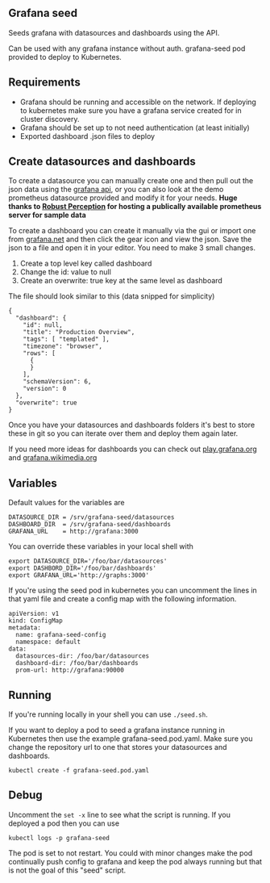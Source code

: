Grafana seed
-----------

Seeds grafana with datasources and dashboards using the API.

Can be used with any grafana instance without auth. grafana-seed pod provided to deploy to Kubernetes.

## Requirements

- Grafana should be running and accessible on the network. If deploying to kubernetes make sure you have a grafana service created for in cluster discovery.
- Grafana should be set up to not need authentication (at least initially)
- Exported dashboard .json files to deploy

## Create datasources and dashboards

To create a datasource you can manually create one and then pull out the json data using the [grafana api](http://docs.grafana.org/reference/http_api/), or you can also look at the demo prometheus datasource provided and modify it for your needs. **Huge thanks to [Robust Perception](http://www.robustperception.io/) for hosting a publically available prometheus server for sample data**

To create a dashboard you can create it manually via the gui or import one from [grafana.net](http://grafana.net) and then click the gear icon and view the json. Save the json to a file and open it in your editor. You need to make 3 small changes.

1. Create a top level key called dashboard
2. Change the id: value to null
3. Create an overwrite: true key at the same level as dashboard

The file should look similar to this (data snipped for simplicity)

```
{
  "dashboard": {
    "id": null,
    "title": "Production Overview",
    "tags": [ "templated" ],
    "timezone": "browser",
    "rows": [
      {
      }
    ],
    "schemaVersion": 6,
    "version": 0
  },
  "overwrite": true
}
```

Once you have your datasources and dashboards folders it's best to store these in git so you can iterate over them and deploy them again later.

If you need more ideas for dashboards you can check out [play.grafana.org](http://play.grafana.org/) and [grafana.wikimedia.org](https://grafana.wikimedia.org/)

## Variables

Default values for the variables are

```
DATASOURCE_DIR = /srv/grafana-seed/datasources
DASHBOARD_DIR  = /srv/grafana-seed/dashboards
GRAFANA_URL    = http://grafana:3000
```

You can override these variables in your local shell with

```
export DATASOURCE_DIR='/foo/bar/datasources'
export DASHBORD_DIR='/foo/bar/dashboards'
export GRAFANA_URL='http://graphs:3000'
```

If you're using the seed pod in kubernetes you can uncomment the lines in that yaml file and create a config map with the following information.

```
apiVersion: v1
kind: ConfigMap
metadata:
  name: grafana-seed-config
  namespace: default
data:
  datasources-dir: /foo/bar/datasources
  dashboard-dir: /foo/bar/dashboards
  prom-url: http://grafana:90000
```

## Running

If you're running locally in your shell you can use `./seed.sh`.

If you want to deploy a pod to seed a grafana instance running in Kubernetes then use the example grafana-seed.pod.yaml. Make sure you change the repository url to one that stores your datasources and dashboards.

```
kubectl create -f grafana-seed.pod.yaml
```

## Debug

Uncomment the `set -x` line to see what the script is running. If you deployed a pod then you can use

```
kubectl logs -p grafana-seed
```

The pod is set to not restart. You could with minor changes make the pod continually push config to grafana and keep the pod always running but that is not the goal of this "seed" script.
